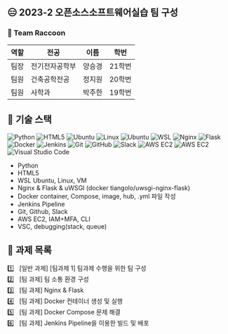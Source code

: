 ## 😑 2023-2 오픈소스소프트웨어실습 팀 구성

### 🦝 Team Raccoon

| 역할  | 전공        | 이름    | 학번     |
| ----- | ----------- | ------- | -------- |
| 팀장  | 전기전자공학부 | 양승경 | 21학번 |
| 팀원  | 건축공학전공 | 정지원 | 20학번 |
| 팀원  | 사학과      | 박주한  | 19학번 |
## 📌 기술 스택  
![Python](https://img.shields.io/badge/Python-3776AB?style=flat&logo=python&logoColor=white)
![HTML5](https://img.shields.io/badge/HTML5-E34F26?style=flat&logo=html5&logoColor=white)
![Ubuntu](https://img.shields.io/badge/VirtualBox-183A61?style=flat&logo=virtualbox&logoColor=white)
![Linux](https://img.shields.io/badge/Linux-FCC624?style=flat&logo=linux&logoColor=black)
![Ubuntu](https://img.shields.io/badge/Ubuntu-E95420?style=flat&logo=ubuntu&logoColor=white)
![WSL](https://img.shields.io/badge/WSL-4EAA25?style=flat&logo=ubuntu&logoColor=white)
![Nginx](https://img.shields.io/badge/Nginx-269539?style=flat&logo=nginx&logoColor=white)
![Flask](https://img.shields.io/badge/Flask-000000?style=flat&logo=flask&logoColor=white)<br>
![Docker](https://img.shields.io/badge/Docker-2496ED?style=flat&logo=docker&logoColor=white)
![Jenkins](https://img.shields.io/badge/Jenkins-D24939?style=flat&logo=jenkins&logoColor=white)
![Git](https://img.shields.io/badge/Git-F05032?style=flat&logo=git&logoColor=white)
![GitHub](https://img.shields.io/badge/GitHub-181717?style=flat&logo=github&logoColor=white)
![Slack](https://img.shields.io/badge/Slack-4A154B?style=flat&logo=slack&logoColor=white)
![AWS EC2](https://img.shields.io/badge/AWS-232F3E?style=flat&logo=amazonwebservices&logoColor=white)
![AWS EC2](https://img.shields.io/badge/AWS%20EC2-FF9900?style=flat&logo=amazonec2&logoColor=white)
![Visual Studio Code](https://img.shields.io/badge/VS%20Code-007ACC?style=flat&logo=visualstudiocode&logoColor=white)
* Python
* HTML5
* WSL Ubuntu, Linux, VM
* Nginx & Flask & uWSGI (docker tiangolo/uwsgi-nginx-flask)
* Docker container, Compose, image, hub, .yml 파일 작성
* Jenkins Pipeline
* Git, Github, Slack
* AWS EC2, IAM+MFA, CLI
* VSC, debugging(stack, queue)


## 📙 과제 목록
1️⃣ &nbsp; [일반 과제] [팀과제 1] 팀과제 수행을 위한 팀 구성  
2️⃣ &nbsp; [팀 과제] 팀 소통 환경 구성  
3️⃣ &nbsp; [팀 과제] Nginx & Flask  
4️⃣ &nbsp; [팀 과제] Docker 컨테이너 생성 및 실행  
5️⃣ &nbsp; [팀 과제] Docker Compose 문제 해결  
6️⃣ &nbsp; [팀 과제] Jenkins Pipeline을 이용한 빌드 및 배포  

